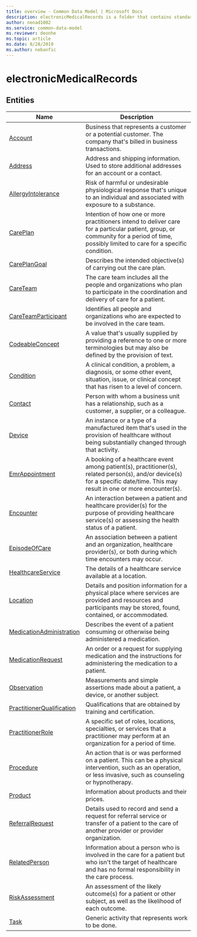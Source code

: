 ```yaml
---
title: overview - Common Data Model | Microsoft Docs
description: electronicMedicalRecords is a folder that contains standard entities related to the Common Data Model.
author: nenad1002
ms.service: common-data-model
ms.reviewer: deonhe
ms.topic: article
ms.date: 8/28/2019
ms.author: nebanfic
---
```


# electronicMedicalRecords


## Entities

|Name|Description|
|---|---|
|[Account](Account.md)|Business that represents a customer or a potential customer. The company that's billed in business transactions.  |
|[Address](Address.md)|Address and shipping information. Used to store additional addresses for an account or a contact.  |
|[AllergyIntolerance](AllergyIntolerance.md)|Risk of harmful or undesirable physiological response that's unique to an individual and associated with exposure to a substance.  |
|[CarePlan](CarePlan.md)|Intention of how one or more practitioners intend to deliver care for a particular patient, group, or community for a period of time, possibly limited to care for a specific condition.  |
|[CarePlanGoal](CarePlanGoal.md)|Describes the intended objective(s) of carrying out the care plan.  |
|[CareTeam](CareTeam.md)|The care team includes all the people and organizations who plan to participate in the coordination and delivery of care for a patient.  |
|[CareTeamParticipant](CareTeamParticipant.md)|Identifies all people and organizations who are expected to be involved in the care team.  |
|[CodeableConcept](CodeableConcept.md)|A value that's usually supplied by providing a reference to one or more terminologies but may also be defined by the provision of text.  |
|[Condition](Condition.md)|A clinical condition, a problem, a diagnosis, or some other event, situation, issue, or clinical concept that has risen to a level of concern.  |
|[Contact](Contact.md)|Person with whom a business unit has a relationship, such as a customer, a supplier, or a colleague.  |
|[Device](Device.md)|An instance or a type of a manufactured item that's used in the provision of healthcare without being substantially changed through that activity.  |
|[EmrAppointment](EmrAppointment.md)|A booking of a healthcare event among patient(s), practitioner(s), related person(s), and/or device(s) for a specific date/time. This may result in one or more encounter(s).  |
|[Encounter](Encounter.md)|An interaction between a patient and healthcare provider(s) for the purpose of providing healthcare service(s) or assessing the health status of a patient.  |
|[EpisodeOfCare](EpisodeOfCare.md)|An association between a patient and an organization, healthcare provider(s), or both during which time encounters may occur.  |
|[HealthcareService](HealthcareService.md)|The details of a healthcare service available at a location.  |
|[Location](Location.md)|Details and position information for a physical place where services are provided and resources and participants may be stored, found, contained, or accommodated.  |
|[MedicationAdministration](MedicationAdministration.md)|Describes the event of a patient consuming or otherwise being administered a medication.  |
|[MedicationRequest](MedicationRequest.md)|An order or a request for supplying medication and the instructions for administering the medication to a patient.  |
|[Observation](Observation.md)|Measurements and simple assertions made about a patient, a device, or another subject.  |
|[PractitionerQualification](PractitionerQualification.md)|Qualifications that are obtained by training and certification.  |
|[PractitionerRole](PractitionerRole.md)|A specific set of roles, locations, specialties, or services that a practitioner may perform at an organization for a period of time.  |
|[Procedure](Procedure.md)|An action that is or was performed on a patient. This can be a physical intervention, such as an operation, or less invasive, such as counseling or hypnotherapy.  |
|[Product](Product.md)|Information about products and their prices.  |
|[ReferralRequest](ReferralRequest.md)|Details used to record and send a request for referral service or transfer of a patient to the care of another provider or provider organization.  |
|[RelatedPerson](RelatedPerson.md)|Information about a person who is involved in the care for a patient but who isn't the target of healthcare and has no formal responsibility in the care process.  |
|[RiskAssessment](RiskAssessment.md)|An assessment of the likely outcome(s) for a patient or other subject, as well as the likelihood of each outcome.  |
|[Task](Task.md)|Generic activity that represents work to be done.  |
